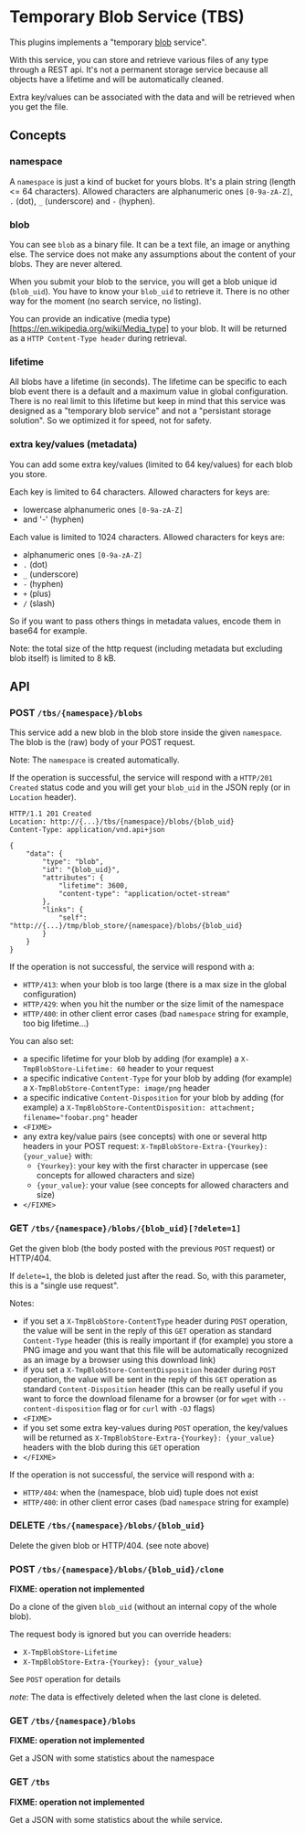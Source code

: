 # Temporary Blob Service (TBS)

This plugins implements a "temporary [blob](https://en.wikipedia.org/wiki/Binary_large_object) service".

With this service, you can store and retrieve various files of any type through a REST api. It's not
a permanent storage service because all objects have a lifetime and will be automatically cleaned.

Extra key/values can be associated with the data and will be retrieved when you get the file.

## Concepts

### namespace

A `namespace` is just a kind of bucket for yours blobs. It's a plain string (length <= 64 characters).
Allowed characters are alphanumeric ones `[0-9a-zA-Z]`, `.` (dot), `_` (underscore) and `-` (hyphen).

### blob

You can see `blob` as a binary file. It can be a text file, an image or anything else. The service
does not make any assumptions about the content of your blobs. They are never altered.

When you submit your blob to the service, you will get a blob unique id (`blob_uid`). You have to
know your `blob_uid` to retrieve it. There is no other way for the moment (no search service, no listing).

You can provide an indicative (media type)[https://en.wikipedia.org/wiki/Media_type] to your blob. It
will be returned as a `HTTP Content-Type header` during retrieval.

### lifetime

All blobs have a lifetime (in seconds). The lifetime can be specific to each blob event there is a
default and a maximum value in global configuration. There is no real limit to this lifetime but keep
in mind that this service was designed as a "temporary blob service" and not a "persistant storage solution".
So we optimized it for speed, not for safety.

### extra key/values (metadata)

You can add some extra key/values (limited to 64 key/values) for each blob you store.

Each key is limited to 64 characters. Allowed characters for keys are:

- lowercase alphanumeric ones `[0-9a-zA-Z]`
- and '-' (hyphen)

Each value is limited to 1024 characters. Allowed characters for keys are:

- alphanumeric ones `[0-9a-zA-Z]`
- `.` (dot)
- `_` (underscore)
- `-` (hyphen)
- `+` (plus)
- `/` (slash)

So if you want to pass others things in metadata values, encode them in base64 for example.

Note: the total size of the http request (including metadata but excluding blob itself) is limited to 8 kB.

## API

### POST `/tbs/{namespace}/blobs`

This service add a new blob in the blob store inside the given `namespace`.
The blob is the (raw) body of your POST request.

Note: The `namespace` is created automatically.

If the operation is successful, the service will respond with a `HTTP/201 Created` status code
and you will get your `blob_uid` in the JSON reply (or in `Location` header).

```
HTTP/1.1 201 Created
Location: http://{...}/tbs/{namespace}/blobs/{blob_uid}
Content-Type: application/vnd.api+json

{
    "data": {
        "type": "blob",
        "id": "{blob_uid}",
        "attributes": {
            "lifetime": 3600,
            "content-type": "application/octet-stream"
        },
        "links": {
            "self": "http://{...}/tmp/blob_store/{namespace}/blobs/{blob_uid}
        }
    }
}
```

If the operation is not successful, the service will respond with a:

- `HTTP/413`: when your blob is too large (there is a max size in the global configuration)
- `HTTP/429`: when you hit the number or the size limit of the namespace
- `HTTP/400`: in other client error cases (bad `namespace` string for example, too big lifetime...)

You can also set:

- a specific lifetime for your blob by adding (for example) a `X-TmpBlobStore-Lifetime: 60` header
to your request
- a specific indicative `Content-Type` for your blob by adding (for example) a `X-TmpBlobStore-ContentType: image/png` header
- a specific indicative `Content-Disposition` for your blob by adding (for example) a `X-TmpBlobStore-ContentDisposition: attachment; filename="foobar.png"` header
- `<FIXME>`
- any extra key/value pairs (see concepts) with one or several http headers in your POST request: `X-TmpBlobStore-Extra-{Yourkey}: {your_value}` with:
    - `{Yourkey}`: your key with the first character in uppercase (see concepts for allowed characters and size)
    - `{your_value}`: your value (see concepts for allowed characters and size)
- `</FIXME>`

### GET `/tbs/{namespace}/blobs/{blob_uid}[?delete=1]`

Get the given blob (the body posted with the previous `POST` request) or HTTP/404.

If `delete=1`, the blob is deleted just after the read. So, with this parameter, this is a "single use request".

Notes:

- if you set a `X-TmpBlobStore-ContentType` header during `POST` operation, the value will be sent in the reply of this `GET` operation as standard `Content-Type` header (this is really important if (for example) you store a PNG image and you want that this file will be automatically recognized as an image by a browser using this download link)
- if you set a `X-TmpBlobStore-ContentDisposition` header during `POST` operation, the value will be sent in the reply of this `GET` operation as standard `Content-Disposition` header (this can be really useful if you want to force the download filename for a browser (or for `wget` with `--content-disposition` flag or for `curl` with `-OJ` flags)
- `<FIXME>`
- if you set some extra key-values during `POST` operation, the key/values will be returned as `X-TmpBlobStore-Extra-{Yourkey}: {your_value}` headers with the blob during this `GET` operation
- `</FIXME>`


If the operation is not successful, the service will respond with a:

- `HTTP/404`: when the (namespace, blob uid) tuple does not exist
- `HTTP/400`: in other client error cases (bad `namespace` string for example)

### DELETE `/tbs/{namespace}/blobs/{blob_uid}`

Delete the given blob or HTTP/404.
(see note above)


### POST `/tbs/{namespace}/blobs/{blob_uid}/clone`

**FIXME: operation not implemented**

Do a clone of the given `blob_uid` (without an internal copy of the whole blob).

The request body is ignored but you can override headers:

- `X-TmpBlobStore-Lifetime`
- `X-TmpBlobStore-Extra-{Yourkey}: {your_value}`

See `POST` operation for details

_note_: The data is effectively deleted when the last clone is deleted.

### GET `/tbs/{namespace}/blobs`

**FIXME: operation not implemented**

Get a JSON with some statistics about the namespace

### GET `/tbs`

**FIXME: operation not implemented**

Get a JSON with some statistics about the while service.

